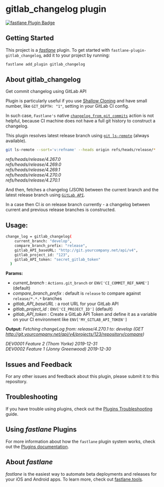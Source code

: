 # gitlab_changelog plugin

[![fastlane Plugin Badge](https://rawcdn.githack.com/fastlane/fastlane/master/fastlane/assets/plugin-badge.svg)](https://rubygems.org/gems/fastlane-plugin-gitlab_changelog)

## Getting Started

This project is a [_fastlane_](https://github.com/fastlane/fastlane) plugin. To get started with `fastlane-plugin-gitlab_changelog`, add it to your project by running:

```bash
fastlane add_plugin gitlab_changelog
```

## About gitlab_changelog

Get commit changelog using GitLab API

Plugin is particularly useful if you use [Shallow Cloning](https://docs.gitlab.com/ee/ci/large_repositories/#shallow-cloning) and have small number, like `GIT_DEPTH: "1"`, setting in your GitLab CI config.

In such case, `Fastlane's` native [`changelog_from_git_commits`](https://docs.fastlane.tools/actions/changelog_from_git_commits/#changelog_from_git_commits) action is not helpful, because CI machine does not have a full git history to construct a changelog.

This plugin resolves latest release branch using [`git ls-remote`](https://git-scm.com/docs/git-ls-remote.html) (always available).

```bash
git ls-remote --sort='v:refname' --heads origin refs/heads/release/*
```
_refs/heads/release/4.267.0_\
_refs/heads/release/4.269.0_\
_refs/heads/release/4.269.1_\
_refs/heads/release/4.270.0_\
_refs/heads/release/4.270.1_

And then, fetches a changelog (JSON) between the current branch and the latest release branch using [`GitLab API`](https://docs.gitlab.com/ee/api/repositories.html#compare-branches-tags-or-commits).

In a case then CI _is_ on release branch currently - a changelog between current and previous release branches is constructed.

## Usage:
```bash
change_log = gitlab_changelog(
    current_branch: "develop",
    compare_branch_prefix: "release",
    gitlab_API_baseURL: "http://git.yourcompany.net/api/v4",
    gitlab_project_id: "123",
    gitlab_API_token: "secret_gitlab_token"
  )
 ```

 **Params:**
 * _current_branch_ : `Actions.git_branch` or `ENV['CI_COMMIT_REF_NAME']` (default)
 * _compare_branch_prefix_ : default is `release` to compare against `release/*.*.*` branches
 * _gitlab_API_baseURL_ : a root URL for your GitLab API
 * _gitlab_project_id_ : `ENV['CI_PROJECT_ID']` (default)
 * _gitlab_API_token_ : Create a GitLab API Token and define it as a variable on your CI environment like `ENV['MY_GITLAB_API_TOKEN']`

 **Output:**
 _Fetching changeLog from: release/4.270.1 to: develop (GET http://git.yourcompany.net/api/v4/projects/123/repository/compare)_

_DEV0001 Feature 2 (Thom Yorke) 2019-12-31_\
_DEV0002 Feature 1 (Jonny Greenwood) 2019-12-30_

## Issues and Feedback

For any other issues and feedback about this plugin, please submit it to this repository.

## Troubleshooting

If you have trouble using plugins, check out the [Plugins Troubleshooting](https://docs.fastlane.tools/plugins/plugins-troubleshooting/) guide.

## Using _fastlane_ Plugins

For more information about how the `fastlane` plugin system works, check out the [Plugins documentation](https://docs.fastlane.tools/plugins/create-plugin/).

## About _fastlane_

_fastlane_ is the easiest way to automate beta deployments and releases for your iOS and Android apps. To learn more, check out [fastlane.tools](https://fastlane.tools).
